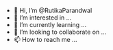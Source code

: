 - 👋 Hi, I’m @RutikaParandwal
- 👀 I’m interested in ...
- 🌱 I’m currently learning ...
- 💞️ I’m looking to collaborate on ...
- 📫 How to reach me ...

<!---
RutikaParandwal/RutikaParandwal is a ✨ special ✨ repository because its `README.md` (this file) appears on your GitHub profile.
You can click the Preview link to take a look at your changes.
--->
